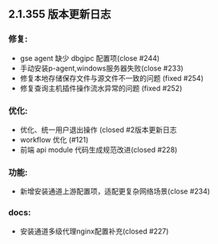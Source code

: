 
## 2.1.355 版本更新日志


### 修复: 
  * gse agent 缺少 dbgipc 配置项(close #244)
  * 手动安装p-agent,windows服务器失败(close #233)
  * 修复本地存储保存文件与源文件不一致的问题 (fixed #254)
  * 修复查询主机插件操作流水异常的问题 (fixed #252)

### 优化: 
  * 优化、统一用户退出操作  (closed #2版本更新日志
  * workflow 优化 (#121)
  * 前端 api module 代码生成规范改进(closed #228)

### 功能: 
  * 新增安装通道上游配置项，适配更复杂网络场景(close #234)

### docs: 
  * 安装通道多级代理nginx配置补充(closed #227)
